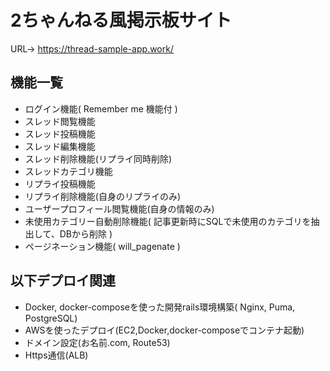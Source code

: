# 2ちゃんねる風掲示板サイト

URL→
https://thread-sample-app.work/


## 機能一覧
- ログイン機能( Remember me 機能付 )
- スレッド閲覧機能
- スレッド投稿機能
- スレッド編集機能
- スレッド削除機能(リプライ同時削除)
- スレッドカテゴリ機能
- リプライ投稿機能
- リプライ削除機能(自身のリプライのみ)
- ユーザープロフィール閲覧機能(自身の情報のみ)
- 未使用カテゴリー自動削除機能( 記事更新時にSQLで未使用のカテゴリを抽出して、DBから削除 )
- ページネーション機能( will_pagenate )

## 以下デプロイ関連
- Docker, docker-composeを使った開発rails環境構築( Nginx, Puma, PostgreSQL)
- AWSを使ったデプロイ(EC2,Docker,docker-composeでコンテナ起動)
- ドメイン設定(お名前.com, Route53)
- Https通信(ALB)
